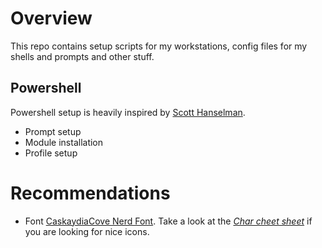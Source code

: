 # Overview

This repo contains setup scripts for my workstations, config files for my shells and prompts and other stuff.

## Powershell

Powershell setup is heavily inspired by [Scott Hanselman](https://github.com/shanselman).

- Prompt setup
- Module installation
- Profile setup

# Recommendations

- Font [CaskaydiaCove Nerd Font](https://github.com/ryanoasis/nerd-fonts/tree/master/patched-fonts/CascadiaCode). Take a look at the _[Char cheet sheet](https://www.nerdfonts.com/cheat-sheet)_ if you are looking for nice icons.
